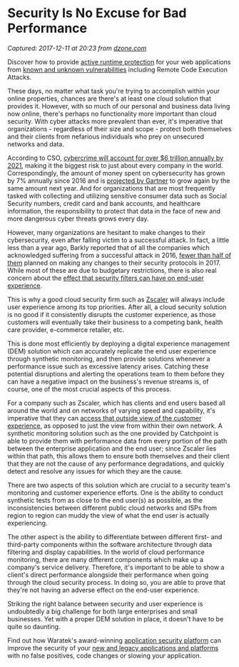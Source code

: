 # Security Is No Excuse for Bad Performance

_Captured: 2017-12-11 at 20:23 from [dzone.com](https://dzone.com/articles/security-is-no-excuse-for-bad-performance?edition=342127&utm_source=Daily%20Digest&utm_medium=email&utm_campaign=Daily%20Digest%202017-12-11)_

Discover how to provide [active runtime protection](https://dzone.com/go?i=255346&u=https%3A%2F%2Fwww.waratek.com%2Fruntime-application-self-protection-rasp%2F%3Futm_source%3DDZone%26utm_campaign%3Dba%26utm_medium%3Dprerolltextad%26utm_content%3Drasp) for your web applications from [known and unknown vulnerabilities](https://dzone.com/go?i=255346&u=https%3A%2F%2Fwww.waratek.com%2Fruntime-application-self-protection-rasp%2F%3Futm_source%3DDZone%26utm_campaign%3Dba%26utm_medium%3Dprerolltextad%26utm_content%3Drasp) including Remote Code Execution Attacks.

These days, no matter what task you're trying to accomplish within your online properties, chances are there's at least one cloud solution that provides it. However, with so much of our personal and business data living now online, there's perhaps no functionality more important than cloud security. With cyber attacks more prevalent than ever, it's imperative that organizations - regardless of their size and scope - protect both themselves and their clients from nefarious individuals who prey on unsecured networks and data.

According to CSO, [cybercrime will account for over $6 trillion annually by 2021](https://www.csoonline.com/article/3153707/security/top-5-cybersecurity-facts-figures-and-statistics-for-2017.html), making it the biggest risk to just about every company in the world. Correspondingly, the amount of money spent on cybersecurity has grown by 7% annually since 2016 and is [projected by Gartner](https://www.gartner.com/newsroom/id/3784965) to grow again by the same amount next year. And for organizations that are most frequently tasked with collecting and utilizing sensitive consumer data such as Social Security numbers, credit card and bank accounts, and healthcare information, the responsibility to protect that data in the face of new and more dangerous cyber threats grows every day.

However, many organizations are hesitant to make changes to their cybersecurity, even after falling victim to a successful attack. In fact, a little less than a year ago, Barkly reported that of all the companies which acknowledged suffering from a successful attack in 2016, [fewer than half of them](https://blog.barkly.com/cyber-attack-statistics-2016) planned on making any changes to their security protocols in 2017. While most of these are due to budgetary restrictions, there is also real concern about the [effect that security filters can have on end-user experience](https://usabilitygeek.com/user-experience-and-security/).

This is why a good cloud security firm such as [Zscaler](http://www.zscaler.com/) will always include user experience among its top priorities. After all, a cloud security solution is no good if it consistently disrupts the customer experience, as those customers will eventually take their business to a competing bank, health care provider, e-commerce retailer, etc.

This is done most efficiently by deploying a digital experience management (DEM) solution which can accurately replicate the end user experience through synthetic monitoring, and then provide solutions whenever a performance issue such as excessive latency arises. Catching these potential disruptions and alerting the operations team to them before they can have a negative impact on the business's revenue streams is, of course, one of the most crucial aspects of this process.

For a company such as Zscaler, which has clients and end users based all around the world and on networks of varying speed and capability, it's imperative that they can [access that outside view of the customer experience](http://pages.catchpoint.com/Case-Study-Zscaler.html), as opposed to just the view from within their own network. A synthetic monitoring solution such as the one provided by Catchpoint is able to provide them with performance data from every portion of the path between the enterprise application and the end user; since Zscaler lies within that path, this allows them to ensure both themselves and their client that they are not the cause of any performance degradations, and quickly detect and resolve any issues for which they are the cause.

There are two aspects of this solution which are crucial to a security team's monitoring and customer experience efforts. One is the ability to conduct synthetic tests from as close to the end user(s) as possible, as the inconsistencies between different public cloud networks and ISPs from region to region can muddy the view of what the end user is actually experiencing.

The other aspect is the ability to differentiate between different first- and third-party components within the software architecture through data filtering and display capabilities. In the world of cloud performance monitoring, there are many different components which make up a company's service delivery. Therefore, it's important to be able to show a client's direct performance alongside their performance when going through the cloud security process. In doing so, you are able to prove that they're not having an adverse effect on the end-user experience.

Striking the right balance between security and user experience is undoubtedly a big challenge for both large enterprises and small businesses. Yet with a proper DEM solution in place, it doesn't have to be quite so daunting.

Find out how Waratek's award-winning [application security platform](https://dzone.com/go?i=255347&u=https%3A%2F%2Fwww.waratek.com%2Fapplication-security-platform%2F%3Futm_source%3DDZone%26utm_campaign%3Dba%26utm_medium%3Dpostrolltextad%26utm_content%3Dappsecplatform) can improve the security of your [new and legacy applications and platforms](https://dzone.com/go?i=255347&u=https%3A%2F%2Fwww.waratek.com%2Fsolutions%2Flegacy-platforms%2F%3Futm_source%3DDZone%26utm_campaign%3Dba%26utm_medium%3Dpostrolltextad%26utm_content%3Dlegacy) with no false positives, code changes or slowing your application.
